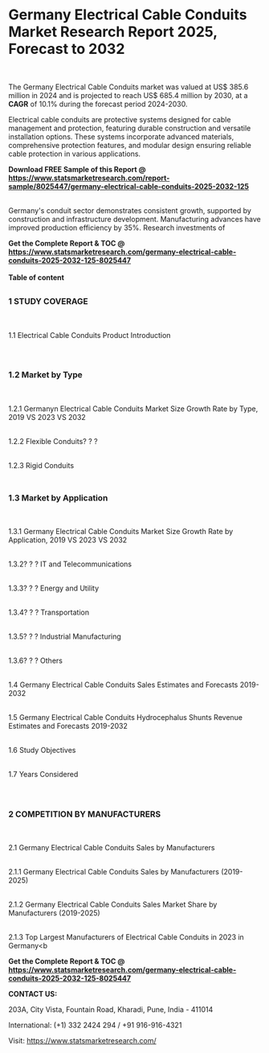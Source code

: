<h1>Germany Electrical Cable Conduits Market Research Report 2025, Forecast to 2032</h1><br/><p>The Germany Electrical Cable Conduits market was valued at US$ 385.6 million in 2024 and is projected to reach US$ 685.4 million by 2030, at a <strong>CAGR</strong> of 10.1% during the forecast period 2024-2030.</p><p>
 
 Electrical cable conduits are protective systems designed for cable management and protection, featuring durable construction and versatile installation options. These systems incorporate advanced materials, comprehensive protection features, and modular design ensuring reliable cable protection in various applications.</p><div><b>Download FREE Sample of this Report @ <a href="https://www.statsmarketresearch.com/download-free-sample/8025447/germany-electrical-cable-conduits-2025-2032-125">https://www.statsmarketresearch.com/report-sample/8025447/germany-electrical-cable-conduits-2025-2032-125</a></b></div><br><p>
 
 Germany's conduit sector demonstrates consistent growth, supported by construction and infrastructure development. Manufacturing advances have improved production efficiency by 35%. Research investments of</p><div><b>Get the Complete Report & TOC @ <a href="https://www.statsmarketresearch.com/germany-electrical-cable-conduits-2025-2032-125-8025447">https://www.statsmarketresearch.com/germany-electrical-cable-conduits-2025-2032-125-8025447</a></b></div><br><b>Table of content</b><p><h2><span style="font-size:16px"><strong>1 STUDY COVERAGE</strong></span></h2><br />
 
 <p>1.1 Electrical Cable Conduits Product Introduction</p><br />
 
 <h2><span style="font-size:16px"><strong>1.2 Market by Type</strong></span></h2><br />
 
 <p>1.2.1 Germanyn Electrical Cable Conduits Market Size Growth Rate by Type, 2019 VS 2023 VS 2032<br /><br />
 
 1.2.2 Flexible Conduits? ? ? <br /><br />
 
 1.2.3 Rigid Conduits<br /><br />
 
 <h2><span style="font-size:16px"><strong>1.3 Market by Application</strong></span></h2><br />
 
 <p>1.3.1 Germany Electrical Cable Conduits Market Size Growth Rate by Application, 2019 VS 2023 VS 2032<br /><br />
 
 1.3.2? ? ? IT and Telecommunications<br /><br />
 
 1.3.3? ? ? Energy and Utility<br /><br />
 
 1.3.4? ? ? Transportation<br /><br />
 
 1.3.5? ? ? Industrial Manufacturing<br /><br />
 
 1.3.6? ? ? Others<br /><br />
 
 1.4 Germany Electrical Cable Conduits Sales Estimates and Forecasts 2019-2032<br /><br />
 
 1.5 Germany Electrical Cable Conduits Hydrocephalus Shunts Revenue Estimates and Forecasts 2019-2032<br /><br />
 
 1.6 Study Objectives<br /><br />
 
 1.7 Years Considered</p><br />
 
 <h2><span style="font-size:16px"><strong>2 COMPETITION BY MANUFACTURERS</strong></span></h2><br />
 
 <p>2.1 Germany Electrical Cable Conduits Sales by Manufacturers<br /><br />
 
 2.1.1 Germany Electrical Cable Conduits Sales by Manufacturers (2019-2025)<br /><br />
 
 2.1.2 Germany Electrical Cable Conduits Sales Market Share by Manufacturers (2019-2025)<br /><br />
 
 2.1.3 Top Largest Manufacturers of Electrical Cable Conduits in 2023 in Germany<b<br><div><b>Get the Complete Report & TOC @ <a href="https://www.statsmarketresearch.com/germany-electrical-cable-conduits-2025-2032-125-8025447">https://www.statsmarketresearch.com/germany-electrical-cable-conduits-2025-2032-125-8025447</a></b></div></p>
 
 <b>CONTACT US:</b><br>
 
 203A, City Vista, Fountain Road, Kharadi, Pune, India - 411014 <br>
 
 International: (+1) 332 2424 294 / +91 916-916-4321<br>
 
 Visit: <a href="https://www.statsmarketresearch.com/">https://www.statsmarketresearch.com/</a>
 
 <br>